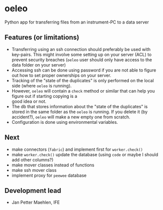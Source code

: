 # oeleo
Python app for transferring files from an instrument-PC to a data server 


## Features (or limitations)
- Transferring using an ssh connection should preferably be used with key-pairs. This might involve some
  setting up on your server (ACL) to prevent security breaches (`oeleo` user should only have access to
  the data folder on your server)
- Accessing ssh can be done using password if you are not able to figure out how to set proper ownerships 
  on your server.
- Tracking of the "state of the duplicates" is only performed on the local side (where `oeleo` is running).
- However, `oeleo` will contain a `check` method or similar that can help you figure out if starting copying is a  
  good idea or not.
- The db that stores information about the "state of the duplicates" is stored in the same folder 
  as the `oeleo` is running. If you delete it (by accident?), `oeleo` will make a new empty one from scratch.
- Configuration is done using environmental variables. 

## Next
- make connectors (`fabric`) and implement first for `worker.check()`
- make `worker.check()` update the database (using `code` or maybe I should add other columns?)
- make mover classes instead of functions
- make ssh mover class
- implement proxy for `peewee` database


## Development lead
- Jan Petter Maehlen, IFE
